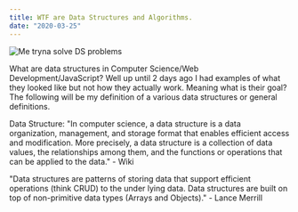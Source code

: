 ```yaml
---
title: WTF are Data Structures and Algorithms.
date: "2020-03-25"
---
```

![Me tryna solve DS problems]('./yb.jpg)

What are data structures in Computer Science/Web Development/JavaScript? Well up until 2 days ago I had examples of what they looked like but not how they actually work. Meaning what is their goal? The following will be my definition of a various data structures or general definitions.

Data Structure:
"In computer science, a data structure is a data organization, management, and storage format that enables efficient access and modification. More precisely, a data structure is a collection of data values, the relationships among them, and the functions or operations that can be applied to the data." - Wiki

"Data structures are patterns of storing data that support efficient operations (think CRUD) to the under lying data. Data structures are built on top of non-primitive data types (Arrays and Objects)." - Lance Merrill